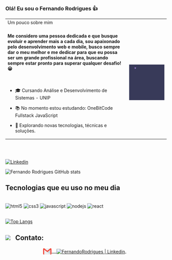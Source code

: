 ### Olá! Eu sou o Fernando Rodrigues 👍


<table border="0px">
<tr>
   <td>Um pouco sobre mim</td>
    <td></td>
</tr>
<tr>
    <td>

####  Me considero uma pessoa dedicada e que busque evoluir e aprender mais a cada dia, sou apaixonado pelo desenvolvimento web e mobile, busco sempre dar o meu melhor e me dedicar para que eu possa ser um grande profissional na área, buscando sempre estar pronto para superar qualquer desafio! 😀

  </br>
  
- 🎓 Cursando Análise e Desenvolvimento de Sistemas - UNIP

- 📚 No momento estou estudando: OneBitCode Fullstack JavaScript

- 🌱 Explorando novas tecnologias, técnicas e soluções.
   </td>
    <td>
      <img align="right" src="https://raw.githubusercontent.com/NycolasSM/assets/main/message.gif" alt="Programmation" width="950px" />
    </td>
</tr>
</table>

</br>
</br>


[![Linkedin](https://img.shields.io/badge/LinkedIn-0077B5?style=for-the-badge&logo=linkedin&logoColor=white)](https://www.linkedin.com/in/fernando-rodrigues-69251a1a2/)

![Fernando Rodrigues GitHub stats](https://github-readme-stats.vercel.app/api?username=fe7rodrigues&show_icons=true&theme=dracula)

## Tecnologias que eu uso no meu dia 

<div style="display: inline_block"><br/>
 <img align="center" alt="html5" src="https://img.shields.io/badge/HTML5-E34F26?style=for-the-badge&logo=html5&logoColor=white" 
    />
       <img align="center" alt="css3" src="https://img.shields.io/badge/CSS3-1572B6?style=for-the-badge&logo=css3&logoColor=white" 
    />
    <img align="center" alt="javascript" src="https://img.shields.io/badge/JavaScript-F7DF1E?style=for-the-badge&logo=javascript&logoColor=black" 
    />
    <img align="center" alt="nodejs" src="https://img.shields.io/badge/Node.js-43853D?style=for-the-badge&logo=node.js&logoColor=white" 
    />
     <img align="center" alt="react" src="https://img.shields.io/badge/React-20232A?style=for-the-badge&logo=react&logoColor=61DAFB" 
    />
</div><br/>

[![Top Langs](https://github-readme-stats.vercel.app/api/top-langs/?username=fe7rodrigues&layout=compact)](https://github.com/fe7rodrigues/github-readme-stats)

## <img src='https://raw.githubusercontent.com/ShahriarShafin/ShahriarShafin/main/Assets/handshake.gif' width="80px"> &nbsp; Contato:
<p align="center">
  <a href="mailto:fe7rodrigues@gmail.com" >
    <img align="center" alt="NycolasSM | Gmail" width="26px" src="https://github.com/SatYu26/SatYu26/blob/master/Assets/Gmail.svg" /
  </a> &nbsp;&nbsp;
   
   
   <a href="https://www.linkedin.com/in/fernando-rodrigues-69251a1a2/" target="_blank">
    <img align="center" alt="FernandoRodrigues | Linkedin" width="24px" >
  </a> &nbsp;&nbsp;
